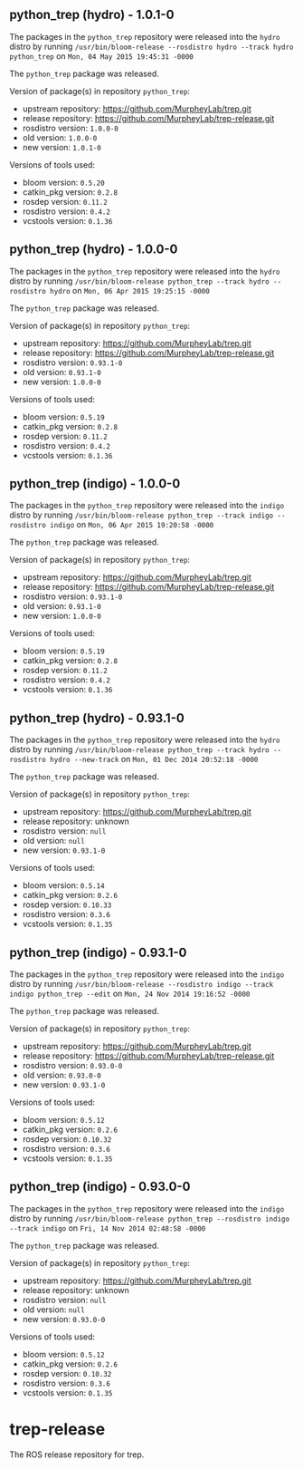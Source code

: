 ## python_trep (hydro) - 1.0.1-0

The packages in the `python_trep` repository were released into the `hydro` distro by running `/usr/bin/bloom-release --rosdistro hydro --track hydro python_trep` on `Mon, 04 May 2015 19:45:31 -0000`

The `python_trep` package was released.

Version of package(s) in repository `python_trep`:
- upstream repository: https://github.com/MurpheyLab/trep.git
- release repository: https://github.com/MurpheyLab/trep-release.git
- rosdistro version: `1.0.0-0`
- old version: `1.0.0-0`
- new version: `1.0.1-0`

Versions of tools used:
- bloom version: `0.5.20`
- catkin_pkg version: `0.2.8`
- rosdep version: `0.11.2`
- rosdistro version: `0.4.2`
- vcstools version: `0.1.36`


## python_trep (hydro) - 1.0.0-0

The packages in the `python_trep` repository were released into the `hydro` distro by running `/usr/bin/bloom-release python_trep --track hydro --rosdistro hydro` on `Mon, 06 Apr 2015 19:25:15 -0000`

The `python_trep` package was released.

Version of package(s) in repository `python_trep`:
- upstream repository: https://github.com/MurpheyLab/trep.git
- release repository: https://github.com/MurpheyLab/trep-release.git
- rosdistro version: `0.93.1-0`
- old version: `0.93.1-0`
- new version: `1.0.0-0`

Versions of tools used:
- bloom version: `0.5.19`
- catkin_pkg version: `0.2.8`
- rosdep version: `0.11.2`
- rosdistro version: `0.4.2`
- vcstools version: `0.1.36`


## python_trep (indigo) - 1.0.0-0

The packages in the `python_trep` repository were released into the `indigo` distro by running `/usr/bin/bloom-release python_trep --track indigo --rosdistro indigo` on `Mon, 06 Apr 2015 19:20:58 -0000`

The `python_trep` package was released.

Version of package(s) in repository `python_trep`:
- upstream repository: https://github.com/MurpheyLab/trep.git
- release repository: https://github.com/MurpheyLab/trep-release.git
- rosdistro version: `0.93.1-0`
- old version: `0.93.1-0`
- new version: `1.0.0-0`

Versions of tools used:
- bloom version: `0.5.19`
- catkin_pkg version: `0.2.8`
- rosdep version: `0.11.2`
- rosdistro version: `0.4.2`
- vcstools version: `0.1.36`


## python_trep (hydro) - 0.93.1-0

The packages in the `python_trep` repository were released into the `hydro` distro by running `/usr/bin/bloom-release python_trep --track hydro --rosdistro hydro --new-track` on `Mon, 01 Dec 2014 20:52:18 -0000`

The `python_trep` package was released.

Version of package(s) in repository `python_trep`:
- upstream repository: https://github.com/MurpheyLab/trep.git
- release repository: unknown
- rosdistro version: `null`
- old version: `null`
- new version: `0.93.1-0`

Versions of tools used:
- bloom version: `0.5.14`
- catkin_pkg version: `0.2.6`
- rosdep version: `0.10.33`
- rosdistro version: `0.3.6`
- vcstools version: `0.1.35`


## python_trep (indigo) - 0.93.1-0

The packages in the `python_trep` repository were released into the `indigo` distro by running `/usr/bin/bloom-release --rosdistro indigo --track indigo python_trep --edit` on `Mon, 24 Nov 2014 19:16:52 -0000`

The `python_trep` package was released.

Version of package(s) in repository `python_trep`:
- upstream repository: https://github.com/MurpheyLab/trep.git
- release repository: https://github.com/MurpheyLab/trep-release.git
- rosdistro version: `0.93.0-0`
- old version: `0.93.0-0`
- new version: `0.93.1-0`

Versions of tools used:
- bloom version: `0.5.12`
- catkin_pkg version: `0.2.6`
- rosdep version: `0.10.32`
- rosdistro version: `0.3.6`
- vcstools version: `0.1.35`


## python_trep (indigo) - 0.93.0-0

The packages in the `python_trep` repository were released into the `indigo` distro by running `/usr/bin/bloom-release python_trep --rosdistro indigo --track indigo` on `Fri, 14 Nov 2014 02:48:58 -0000`

The `python_trep` package was released.

Version of package(s) in repository `python_trep`:
- upstream repository: https://github.com/MurpheyLab/trep.git
- release repository: unknown
- rosdistro version: `null`
- old version: `null`
- new version: `0.93.0-0`

Versions of tools used:
- bloom version: `0.5.12`
- catkin_pkg version: `0.2.6`
- rosdep version: `0.10.32`
- rosdistro version: `0.3.6`
- vcstools version: `0.1.35`


trep-release
============

The ROS release repository for trep.
